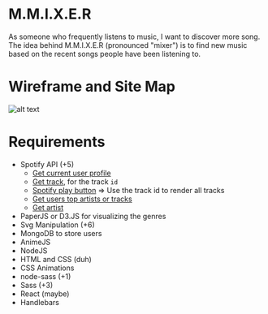 # M.M.I.X.E.R

As someone who frequently listens to music, I want to discover more song. The
idea behind M.M.I.X.E.R (pronounced "mixer") is to find new music based on the
recent songs people have been listening to.

# Wireframe and Site Map
![alt
text](https://github.com/nyu-csci-ua-0480-001-fall-2016/dgl264-final-project/blob/master/img/wireframe.JPG)

# Requirements
- Spotify API (+5)
  - [Get current user profile](https://developer.spotify.com/web-api/get-current-users-profile/)
  - [Get track](https://developer.spotify.com/web-api/get-track/), for the track `id`
  - [Spotify play button](https://developer.spotify.com/technologies/widgets/spotify-play-button/) => Use the track id to render all tracks
  - [Get users top artists or tracks](https://developer.spotify.com/web-api/get-users-top-artists-and-tracks/)
  - [Get artist](https://developer.spotify.com/web-api/get-artist/)
- PaperJS or D3.JS for visualizing the genres
- Svg Manipulation (+6)
- MongoDB to store users
- AnimeJS
- NodeJS
- HTML and CSS (duh)
- CSS Animations
- node-sass (+1)
- Sass (+3)
- React (maybe)
- Handlebars
